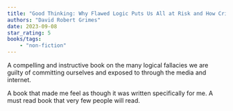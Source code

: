```yaml
---
title: "Good Thinking: Why Flawed Logic Puts Us All at Risk and How Critical Thinking Can Save the World"
authors: "David Robert Grimes"
date: 2023-09-08
star_rating: 5
books/tags:
    - "non-fiction"
---
```


A compelling and instructive book on the many logical fallacies we are guilty of committing ourselves and exposed to through the media and internet. 

A book that made me feel as though it was written specifically for me. A must read book that very few people will read.  

<!--more-->